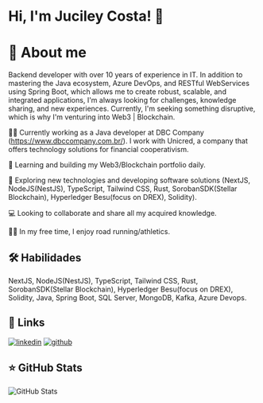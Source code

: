 # Hi, I'm Juciley Costa! 👋


# 🚀 About me
Backend developer with over 10 years of experience in IT. In addition to mastering the Java ecosystem, Azure DevOps, and RESTful WebServices using Spring Boot, which allows me to create robust, scalable, and integrated applications, I'm always looking for challenges, knowledge sharing, and new experiences. Currently, I'm seeking something disruptive, which is why I'm venturing into Web3 | Blockchain.


👩‍💻 Currently working as a Java developer at DBC Company (https://www.dbccompany.com.br/). I work with Unicred, a company that offers technology solutions for financial cooperativism.

🧠 Learning and building my Web3/Blockchain portfolio daily.

🤔 Exploring new technologies and developing software solutions (NextJS, NodeJS(NestJS), TypeScript, Tailwind CSS, Rust, SorobanSDK(Stellar Blockchain), Hyperledger Besu(focus on DREX), Solidity).

💻 Looking to collaborate and share all my acquired knowledge.

🏃‍♂️ In my free time, I enjoy road running/athletics.


## 🛠 Habilidades
NextJS, NodeJS(NestJS), TypeScript, Tailwind CSS, Rust, SorobanSDK(Stellar Blockchain), Hyperledger Besu(focus on DREX), Solidity, Java, Spring Boot, SQL Server, MongoDB, Kafka, Azure Devops.

## 🔗 Links
[![linkedin](https://img.shields.io/badge/linkedin-0A66C2?style=for-the-badge&logo=linkedin&logoColor=white)](https://www.linkedin.com/in/juciley-costa/)
[![github](https://img.shields.io/badge/github-1DA1F2?style=for-the-badge&logo=github&logoColor=white)](https://github.com/jucileycostaweb3)

## ⭐ GitHub Stats

![GitHub Stats](https://github-readme-stats.vercel.app/api?username=jucileycostaweb3&show_icons=true)
